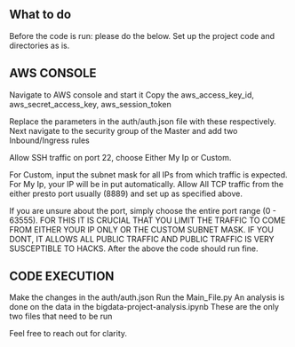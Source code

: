 ## What to do
Before the code is run: please do the below.
Set up the project code and directories as is.

## AWS CONSOLE
Navigate to AWS console and start it
Copy the aws_access_key_id, aws_secret_access_key, aws_session_token

Replace the parameters in the auth/auth.json file with these respectively.
Next navigate to the security group of the Master and add two Inbound/Ingress rules

Allow SSH traffic on port 22, choose Either My Ip or Custom.

For Custom, input the subnet mask for all IPs from which traffic is expected.
For My Ip, your IP will be in put automatically.
Allow All TCP traffic from the either presto port usually (8889) and set up as specified above.

If you are unsure about the port, simply choose the entire port range (0 - 63555).
FOR THIS IT IS CRUCIAL THAT YOU LIMIT THE TRAFFIC TO COME FROM EITHER YOUR IP ONLY OR THE CUSTOM SUBNET MASK.
IF YOU DONT, IT ALLOWS ALL PUBLIC TRAFFIC AND PUBLIC TRAFFIC IS VERY SUSCEPTIBLE TO HACKS.
After the above the code should run fine.

## CODE EXECUTION
Make the changes in the auth/auth.json
Run the Main_File.py
An analysis is done on the data in the bigdata-project-analysis.ipynb
These are the only two files that need to be run

Feel free to reach out for clarity.
